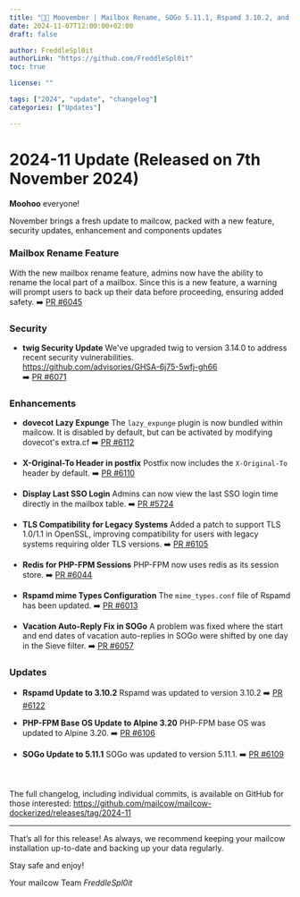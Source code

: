 ```yaml
---
title: "🏮🐄 Moovember | Mailbox Rename, SOGo 5.11.1, Rspamd 3.10.2, and More"
date: 2024-11-07T12:00:00+02:00
draft: false

author: FreddleSpl0it
authorLink: "https://github.com/FreddleSpl0it"
toc: true

license: ""

tags: ["2024", "update", "changelog"]
categories: ["Updates"]

---
```


# 2024-11 Update (Released on 7th November 2024)

**Moohoo** everyone!

November brings a fresh update to mailcow, packed with a new feature, security updates, enhancement and components updates

### Mailbox Rename Feature
With the new mailbox rename feature, admins now have the ability to rename the local part of a mailbox. Since this is a new feature, a warning will prompt users to back up their data before proceeding, ensuring added safety.
➡️ [PR #6045](https://github.com/mailcow/mailcow-dockerized/pull/6045)

### Security

- **twig Security Update**
  We've upgraded twig to version 3.14.0 to address recent security vulnerabilities.<br>
  https://github.com/advisories/GHSA-6j75-5wfj-gh66<br>
  ➡️ [PR #6071](https://github.com/mailcow/mailcow-dockerized/pull/6071)

### Enhancements

- **dovecot Lazy Expunge**
  The `lazy_expunge` plugin is now bundled within mailcow. It is disabled by default, but can be activated by modifying dovecot's extra.cf
  ➡️ [PR #6112](https://github.com/mailcow/mailcow-dockerized/pull/6112)

- **X-Original-To Header in postfix**
  Postfix now includes the `X-Original-To` header by default.
  ➡️ [PR #6110](https://github.com/mailcow/mailcow-dockerized/pull/6110)

- **Display Last SSO Login**
  Admins can now view the last SSO login time directly in the mailbox table.
  ➡️ [PR #5724](https://github.com/mailcow/mailcow-dockerized/pull/5724)

- **TLS Compatibility for Legacy Systems**
  Added a patch to support TLS 1.0/1.1 in OpenSSL, improving compatibility for users with legacy systems requiring older TLS versions.
  ➡️ [PR #6105](https://github.com/mailcow/mailcow-dockerized/pull/6105)

- **Redis for PHP-FPM Sessions**
  PHP-FPM now uses redis as its session store.
  ➡️ [PR #6044](https://github.com/mailcow/mailcow-dockerized/pull/6044)

- **Rspamd mime Types Configuration**
  The `mime_types.conf` file of Rspamd has been updated.
  ➡️ [PR #6013](https://github.com/mailcow/mailcow-dockerized/pull/6013)

- **Vacation Auto-Reply Fix in SOGo**
  A problem was fixed where the start and end dates of vacation auto-replies in SOGo were shifted by one day in the Sieve filter.
  ➡️ [PR #6057](https://github.com/mailcow/mailcow-dockerized/pull/6057)

### Updates

- **Rspamd Update to 3.10.2**
   Rspamd was updated to version 3.10.2
  ➡️ [PR #6122](https://github.com/mailcow/mailcow-dockerized/pull/6122)

- **PHP-FPM Base OS Update to Alpine 3.20**
  PHP-FPM base OS was updated to Alpine 3.20.
  ➡️ [PR #6106](https://github.com/mailcow/mailcow-dockerized/pull/6106)

- **SOGo Update to 5.11.1**
  SOGo was updated to version 5.11.1.
  ➡️ [PR #6109](https://github.com/mailcow/mailcow-dockerized/pull/6109)

<br><br>
The full changelog, including individual commits, is available on GitHub for those interested:
https://github.com/mailcow/mailcow-dockerized/releases/tag/2024-11

---

That’s all for this release! As always, we recommend keeping your mailcow installation up-to-date and backing up your data regularly.

Stay safe and enjoy!

Your mailcow Team
*FreddleSpl0it*

